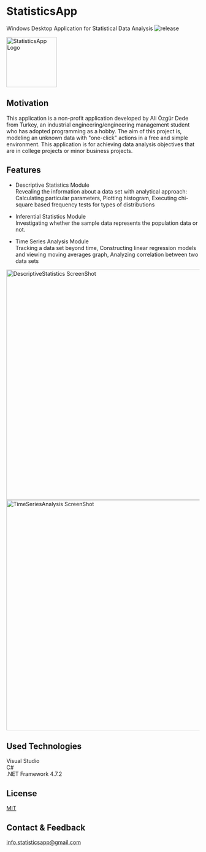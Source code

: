 # StatisticsApp  
Windows Desktop Application for Statistical Data Analysis ![release](https://img.shields.io/github/v/release/AliOzgurDede/StatisticsApp?color=Orange)

<img width="131" alt="StatisticsApp Logo" src="https://user-images.githubusercontent.com/74831928/104771978-b2fa1c00-5783-11eb-9bc1-2d6b5c4d38db.png">    

## Motivation

This application is a non-profit application developed by Ali Özgür Dede from Turkey, an industrial engineering/engineering management student who has adopted programming as a hobby.
The aim of this project is, modeling an unknown data with "one-click" actions in a free and simple environment. 
This application is for achieving data analysis objectives that are in college projects or minor business projects.

## Features

* Descriptive Statistics Module  
Revealing the information about a data set with analytical approach: Calculating particular parameters, Plotting histogram, Executing chi-square based frequency tests for types of distributions  

* Inferential Statistics Module  
Investigating whether the sample data represents the population data or not.  

* Time Series Analysis Module  
Tracking a data set beyond time, Constructing linear regression models and viewing moving averages graph, Analyzing correlation between two data sets  

<img width="600" alt="DescriptiveStatistics ScreenShot" src="https://user-images.githubusercontent.com/74831928/104773003-6adbf900-5785-11eb-8627-dd8f701cfd55.JPG">  

<img width="600" alt="TimeSeriesAnalysis ScreenShot" src="https://user-images.githubusercontent.com/74831928/104773702-83004800-5786-11eb-88e1-3344a2587750.JPG">

## Used Technologies
Visual Studio  
C#  
.NET Framework 4.7.2

## License
[MIT](https://choosealicense.com/licenses/mit/)

## Contact & Feedback
info.statisticsapp@gmail.com
